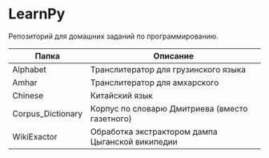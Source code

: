 # LearnPy

Репозиторий для домашних заданий по программированию.

| Папка             | Описание                                         |
|-------------------|--------------------------------------------------|
| Alphabet          | Транслитератор для грузинского языка             |
| Amhar             | Транслитератор для амхарского                    |
| Chinese           | Китайский язык                                   |
| Corpus_Dictionary | Корпус по словарю Дмитриева (вместо газетного)   |
| WikiExactor       | Обработка экстрактором дампа Цыганской википедии |
